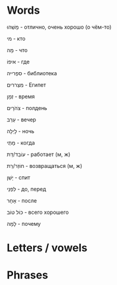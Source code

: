 # Words

מָשֵׁהוּ - отлично, очень хорошо (о чём-то)

מי - кто

מָה - что

איפוֹ - где

ספְרייה - библиотека

מִצְררים - Египет

זְמָן - время

צֹהֹרָים - полдень

עֵרֵב - вечер

לָיְלָה - ночь

מָתֻי - когда

עוֹבֵד/דֵת - работает (м, ж)

חוֹזֵר/רֵת - возвращаться (м, ж)

יָשֵׁן - спит

לִפְנֵי - до, перед

אָחָר - после

כוֹל טוֹב - всего хорошего

לָמָה - почему


# Letters / vowels

# Phrases
